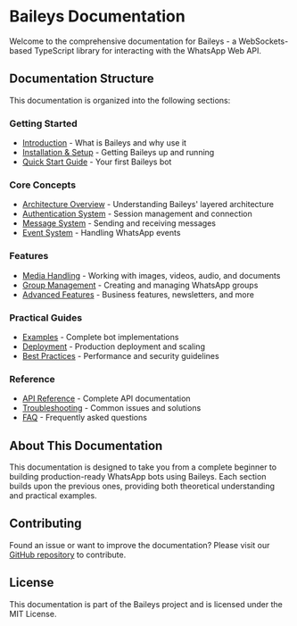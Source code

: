 # Baileys Documentation

Welcome to the comprehensive documentation for Baileys - a WebSockets-based TypeScript library for interacting with the WhatsApp Web API.

## Documentation Structure

This documentation is organized into the following sections:

### Getting Started
- [Introduction](./01-introduction/README.md) - What is Baileys and why use it
- [Installation & Setup](./02-installation/README.md) - Getting Baileys up and running
- [Quick Start Guide](./02-installation/quick-start.md) - Your first Baileys bot

### Core Concepts
- [Architecture Overview](./03-architecture/README.md) - Understanding Baileys' layered architecture
- [Authentication System](./04-authentication/README.md) - Session management and connection
- [Message System](./05-messages/README.md) - Sending and receiving messages
- [Event System](./06-events/README.md) - Handling WhatsApp events

### Features
- [Media Handling](./07-media/README.md) - Working with images, videos, audio, and documents
- [Group Management](./08-groups/README.md) - Creating and managing WhatsApp groups
- [Advanced Features](./09-advanced/README.md) - Business features, newsletters, and more

### Practical Guides
- [Examples](./10-examples/README.md) - Complete bot implementations
- [Deployment](./11-deployment/README.md) - Production deployment and scaling
- [Best Practices](./12-best-practices/README.md) - Performance and security guidelines

### Reference
- [API Reference](./13-api-reference/README.md) - Complete API documentation
- [Troubleshooting](./14-troubleshooting/README.md) - Common issues and solutions
- [FAQ](./15-faq/README.md) - Frequently asked questions

## About This Documentation

This documentation is designed to take you from a complete beginner to building production-ready WhatsApp bots using Baileys. Each section builds upon the previous ones, providing both theoretical understanding and practical examples.

## Contributing

Found an issue or want to improve the documentation? Please visit our [GitHub repository](https://github.com/WhiskeySockets/Baileys) to contribute.

## License

This documentation is part of the Baileys project and is licensed under the MIT License.
